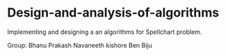# Design-and-analysis-of-algorithms
Implementing and designing a an algorithms for Spellchart problem.

Group:
    Bhanu Prakash
    Navaneeth kishore
    Ben Biju
